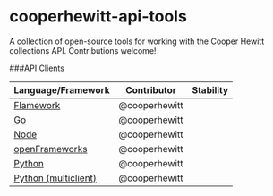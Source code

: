 # cooperhewitt-api-tools
A collection of open-source tools for working with the Cooper Hewitt collections API. Contributions welcome!

###API Clients

|Language/Framework|Contributor|Stability|
|---|---|---|
|[Flamework](https://github.com/cooperhewitt/flamework-cooperhewitt-api)|@cooperhewitt||
|[Go](https://github.com/cooperhewitt/go-cooperhewitt-api)|@cooperhewitt||
|[Node](https://github.com/cooperhewitt/node-cooperhewitt)|@cooperhewitt||
|[openFrameworks](https://github.com/cooperhewitt/ofxCooperHewittAPI)| @cooperhewitt||
|[Python](https://github.com/cooperhewitt/py-cooperhewitt-api)|@cooperhewitt||
|[Python (multiclient)](https://github.com/cooperhewitt/py-cooperhewitt-api-multiclient)|@cooperhewitt||


